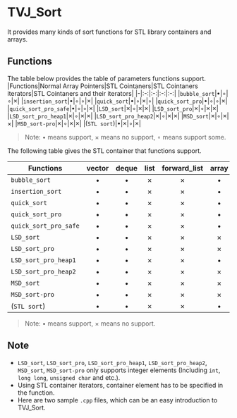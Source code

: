 # TVJ_Sort
It provides many kinds of sort functions for STL library containers and arrays.

## Functions
The table below provides the table of parameters functions support.
|Functions|Normal Array Pointers|STL Cointaners|STL Cointaners iterators|STL Cointaners and their iterators|
|-|:-:|:-:|:-:|:-:|
|`bubble_sort`|$\bullet$|$\circ$|$\circ$|$\times$|
|`insertion_sort`|$\bullet$|$\circ$|$\circ$|$\times$|
|`quick_sort`|$\bullet$|$\circ$|$\times$|$\circ$|
|`quick_sort_pro`|$\bullet$|$\circ$|$\circ$|$\times$|
|`quick_sort_pro_safe`|$\bullet$|$\circ$|$\circ$|$\times$|
|`LSD_sort`|$\times$|$\circ$|$\times$|$\times$|
|`LSD_sort_pro`|$\times$|$\circ$|$\times$|$\times$|
|`LSD_sort_pro_heap1`|$\times$|$\circ$|$\times$|$\times$|
|`LSD_sort_pro_heap2`|$\times$|$\circ$|$\times$|$\times$|
|`MSD_sort`|$\times$|$\circ$|$\times$|$\times$|
|`MSD_sort-pro`|$\times$|$\circ$|$\times$|$\times$|
|(`STL sort`)|$\bullet$|$\times$|$\circ$|$\times$|

> Note: $\bullet$ means support, $\times$ means no support, $\circ$ means support some.

The following table gives the STL container that functions support.

|Functions|vector|deque|list|forward_list|array|
|-|:-:|:-:|:-:|:-:|:-:|
|`bubble_sort`|$\bullet$|$\bullet$|$\times$|$\times$|$\bullet$|
|`insertion_sort`|$\bullet$|$\bullet$|$\times$|$\times$|$\bullet$|
|`quick_sort`|$\bullet$|$\bullet$|$\times$|$\times$|$\bullet$|
|`quick_sort_pro`|$\bullet$|$\bullet$|$\times$|$\times$|$\bullet$|
|`quick_sort_pro_safe`|$\bullet$|$\bullet$|$\times$|$\times$|$\bullet$|
|`LSD_sort`|$\bullet$|$\bullet$|$\times$|$\times$|$\times$|
|`LSD_sort_pro`|$\bullet$|$\bullet$|$\times$|$\times$|$\times$|
|`LSD_sort_pro_heap1`|$\bullet$|$\bullet$|$\times$|$\times$|$\bullet$|
|`LSD_sort_pro_heap2`|$\bullet$|$\bullet$|$\times$|$\times$|$\times$|
|`MSD_sort`|$\bullet$|$\bullet$|$\times$|$\times$|$\times$|
|`MSD_sort-pro`|$\bullet$|$\bullet$|$\times$|$\times$|$\times$|
|(`STL sort`)|$\bullet$|$\bullet$|$\times$|$\times$|$\bullet$|

> Note: $\bullet$ means support, $\times$ means no support.

## Note
* `LSD_sort`, `LSD_sort_pro`, `LSD_sort_pro_heap1`, `LSD_sort_pro_heap2`, `MSD_sort`, `MSD_sort-pro` only supports integer elements (Including `int`, `long long`, `unsigned char` and etc.).
* Using STL container iterators, container element has to be specified in the function.
* Here are two sample `.cpp` files, which can be an easy introduction to TVJ_Sort.